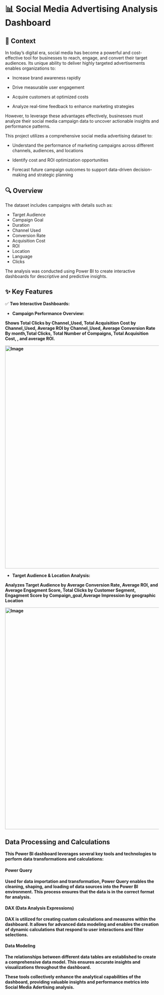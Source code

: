 # 📊 Social Media Advertising Analysis Dashboard
## 📝 Context

In today’s digital era, social media has become a powerful and cost-effective tool for businesses to reach, engage, and convert their target audiences. Its unique ability to deliver highly targeted advertisements enables organizations to:

- Increase brand awareness rapidly

- Drive measurable user engagement

- Acquire customers at optimized costs

- Analyze real-time feedback to enhance marketing strategies

However, to leverage these advantages effectively, businesses must analyze their social media campaign data to uncover actionable insights and performance patterns.

This project utilizes a comprehensive social media advertising dataset to:

- Understand the performance of marketing campaigns across different channels, audiences, and locations

- Identify cost and ROI optimization opportunities

- Forecast future campaign outcomes to support data-driven decision-making and strategic planning

## 🔍 Overview

The dataset includes campaigns with details such as:

- Target Audience
- Campaign Goal
- Duration
- Channel Used
- Conversion Rate
- Acquisition Cost
- ROI
- Location
- Language
- Clicks

The analysis was conducted using Power BI to create interactive dashboards for descriptive and predictive insights.

## ✨ Key Features
✅ <b> Two Interactive Dashboards:

- <b> Campaign Performance Overview:
  
</b> Shows Total Clicks by Channel_Used, Total Acquisition Cost by Channel_Used, Average ROI by Channel_Used, Average Conversion Rate By month,Total Clicks, Total Number of Compaigns, Total Acquisition Cost,     , and average ROI.

<img width="1303" height="727" alt="Image" src="https://github.com/user-attachments/assets/d15c968f-220a-45eb-b37d-c63f9ec3c8b0" />

- <b> Target Audience & Location Analysis:

</b> Analyzes Target Audience by Average Conversion Rate, Average ROI, and Average Engagment Score, Total Clicks by Customer Segment, Engagment Score by Compaign_goal,Average Impression by geographic Location

<img width="1303" height="723" alt="Image" src="https://github.com/user-attachments/assets/9ab6b488-8bac-4b6c-9b76-a3d52e020a44" />

## Data Processing and Calculations
<b>This Power BI dashboard leverages several key tools and technologies to perform data transformations and calculations:</b>

#### Power Query 
Used for data importation and transformation, Power Query enables the cleaning, shaping, and loading of data sources into the Power BI environment. This process ensures that the data is in the correct format for analysis.

#### DAX (Data Analysis Expressions)
DAX is utilized for creating custom calculations and measures within the dashboard. It allows for advanced data modeling and enables the creation of dynamic calculations that respond to user interactions and filter selections.

#### Data Modeling
The relationships between different data tables are established to create a comprehensive data model. This ensures accurate insights and visualizations throughout the dashboard.



These tools collectively enhance the analytical capabilities of the dashboard, providing valuable insights and performance metrics into Social Media Adertising analysis.













